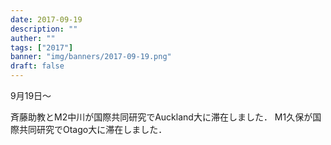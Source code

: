```yaml
---
date: 2017-09-19
description: ""
auther: ""
tags: ["2017"]
banner: "img/banners/2017-09-19.png"
draft: false
---
```

9月19日～

斉藤助教とM2中川が国際共同研究でAuckland大に滞在しました． M1久保が国際共同研究でOtago大に滞在しました．
